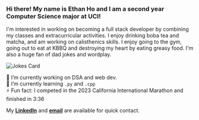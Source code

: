 ### Hi there! My name is Ethan Ho and I am a second year Computer Science major at UCI!

I'm interested in working on becoming a full stack developer by combining my classes and extracurricular activities.
I enjoy drinking boba tea and matcha, and am working on calisthenics skills.
I enjoy going to the gym, going out to eat at KBBQ and destroying my heart by eating greasy food.
I'm also a huge fan of dad jokes and wordplay.

![Jokes Card](https://readme-jokes.vercel.app/api)


🔭 I’m currently working on DSA and web dev.  
🌱 I’m currently learning `.py` and `.cpp`  
⚡ Fun fact: I competed in the 2023 California International Marathon and finished in 3:36

My [**LinkedIn**](https://www.linkedin.com/in/ethan-ho-bb5099210/) and [**email**](mailto:hoea2@uci.edu) are available for quick contact.

<!-- ![visitors](https://visitor-badge.glitch.me/badge?page_id=h0ethan04&left_color=green&right_color=red) -->
                
<!--
**h0ethan04/h0ethan04** is a ✨ _special_ ✨ repository because its `README.md` (this file) appears on your GitHub profile.

Here are some ideas to get you started:

- 🔭 I’m currently working on ...
- 🌱 I’m currently learning ...
- 👯 I’m looking to collaborate on ...
- 🤔 I’m looking for help with ...
- 💬 Ask me about ...
- 📫 How to reach me: ...
- 😄 Pronouns: ...
- ⚡ Fun fact: ...
-->
